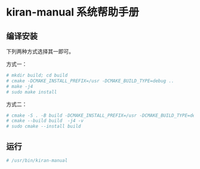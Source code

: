 # kiran-manual 系统帮助手册

## 编译安装
下列两种方式选择其一即可。

方式一：
```bash
# mkdir build; cd build
# cmake -DCMAKE_INSTALL_PREFIX=/usr -DCMAKE_BUILD_TYPE=debug ..
# make -j4
# sudo make install
```
方式二：
```bash
# cmake -S . -B build -DCMAKE_INSTALL_PREFIX=/usr -DCMAKE_BUILD_TYPE=debug
# cmake --build build  -j4 -v
# sudo cmake --install build
```

## 运行
```bash
# /usr/bin/kiran-manual
```
